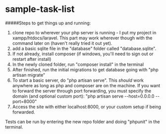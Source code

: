 # sample-task-list

#####Steps to get things up and running:

1. clone repo to wherever your php server is running - I put my project in xampp/htdocs/laravel. This part may work wherever though with the command later on (haven't really tried it out yet).
2. add a basic sqlite file in the "database" folder called "database.sqlite".
3. If not already, install composer (if windows, you'll need to sign out or restart after install)
4. In the newly cloned folder, run "composer install" in the terminal
5. After finished, run the initial migrations to get database going with "php artisan migrate"
6. To start a basic server, do "php artisan serve". This *should* work anywhere as long as php and composer are on the machine. If you want to forward the server through port forwarding, you must specify the domain (and optional custom port): "php artisan serve --host=0.0.0.0 --port=8000"
7. Access the site with either localhost:8000, or your custom setup if being forwarded.

Tests can be run by entering the new repo folder and doing "phpunit" in the terminal.